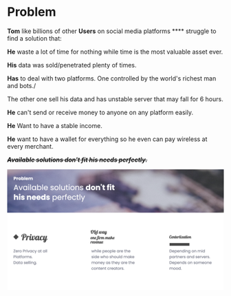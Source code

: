 # Problem

**Tom** like billions of other **Users** on social media platforms **** struggle to find a solution that:

**He** waste a lot of time for nothing while time is the most valuable asset ever.

**His** data was sold/penetrated plenty of times.

**Has** to deal with two platforms. One controlled by the world's richest man and bots./

The other one sell his data and has unstable server that may fall for 6 hours.

**He** can't send or receive money to anyone on any platform easily.

**He** Want to have a stable income.

**He** want to have a wallet for everything so he even can pay wireless at every merchant.

~~_**Available solutions don't fit his needs perfectly.**_~~

![](<../../.gitbook/assets/Screen Shot 2022-06-03 at 2.39.50 AM.png>)
